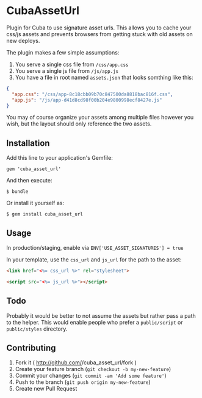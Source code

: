 # CubaAssetUrl

Plugin for Cuba to use signature asset urls.  This allows you to cache your
css/js assets and prevents browsers from getting stuck with old assets on
new deploys.

The plugin makes a few simple assumptions:

1. You serve a single css file from `/css/app.css`
2. You serve a single js file from `/js/app.js`
3. You have a file in root named `assets.json` that looks somthing like this:

```json
{
  "app.css": "/css/app-8c18cbb09b70c847500da8818bac816f.css",
  "app.js": "/js/app-d41d8cd98f00b204e9800998ecf8427e.js"
}
```

You may of course organize your assets among multiple files however you wish,
but the layout should only reference the two assets.

## Installation

Add this line to your application's Gemfile:

    gem 'cuba_asset_url'

And then execute:

    $ bundle

Or install it yourself as:

    $ gem install cuba_asset_url

## Usage

In production/staging, enable via `ENV['USE_ASSET_SIGNATURES'] = true`

In your template, use the `css_url` and `js_url` for the path to the asset:

```html
<link href="<%= css_url %>" rel="stylesheet">

<script src="<%= js_url %>"></script>

```

## Todo

Probably it would be better to not assume the assets but rather pass a path
to the helper.  This would enable people who prefer a `public/script` or
`public/styles` directory.

## Contributing

1. Fork it ( http://github.com/<my-github-username>/cuba_asset_url/fork )
2. Create your feature branch (`git checkout -b my-new-feature`)
3. Commit your changes (`git commit -am 'Add some feature'`)
4. Push to the branch (`git push origin my-new-feature`)
5. Create new Pull Request
